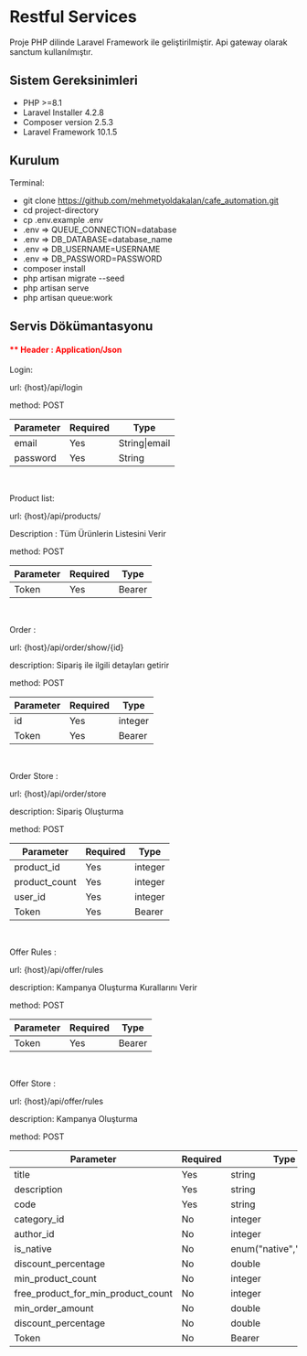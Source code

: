 # Restful Services
Proje PHP dilinde Laravel Framework ile geliştirilmiştir. Api gateway olarak sanctum kullanılmıştır.


## Sistem Gereksinimleri

- PHP >=8.1
- Laravel Installer 4.2.8
- Composer version 2.5.3
- Laravel Framework 10.1.5


## Kurulum

Terminal:
- git clone https://github.com/mehmetyoldakalan/cafe_automation.git
- cd project-directory
- cp .env.example .env
- .env => QUEUE_CONNECTION=database
- .env => DB_DATABASE=database_name
- .env => DB_USERNAME=USERNAME
- .env => DB_PASSWORD=PASSWORD
- composer install
- php artisan migrate --seed
- php artisan serve
- php artisan queue:work

## Servis Dökümantasyonu

<div class="row">
<h4 style="color:red">** Header : Application/Json</h4>
    <div class="col-md-12">
        <div class="nav-tabs-horizontal nav-tabs-inverse">
            <div class="tab-content padding-20">
            <p>Login: </p>
            <p>url: {host}/api/login  </p>
            <p>method: POST </p>
                <div class="tab-pane " id="team-lead" role="tabpanel">
                    <table class="table hrDataTable table-bordered table-hover table-striped" >
                        <thead>
                             <tr>
                                <th>Parameter</th>
                                <th>Required</th>
                                <th>Type</th>
                            </tr>
                        </thead>
                        <tbody>
                            <tr>
                                <td>email</td>
                                <td>Yes</td>
                                <td>String|email</td>
                            </tr>
                            <tr>
                                <td>password</td>
                                <td>Yes</td>
                                <td>String</td>
                            </tr>
                        </tbody>
                    </table>
                </div>
            </div>
        </div>
    </div>
    <br>
    <div class="col-md-12">
        <div class="nav-tabs-horizontal nav-tabs-inverse">
            <div class="tab-content padding-20">
            <p>Product list: </p>
            <p>url: {host}/api/products/  </p>
            <p>Description : Tüm Ürünlerin Listesini Verir</p>
            <p>method: POST </p>
                <div class="tab-pane " id="team-lead" role="tabpanel">
                    <table class="table hrDataTable table-bordered table-hover table-striped" >
                        <thead>
                             <tr>
                                <th>Parameter</th>
                                <th>Required</th>
                                <th>Type</th>
                            </tr>
                        </thead>
                        <tbody>
                            <tr>
                                <td>Token</td>
                                <td>Yes</td>
                                <td>Bearer</td>
                            </tr>
                        </tbody>
                    </table>
                </div>
            </div>
        </div>
    </div>
    <br>
    <div class="col-md-12">
        <div class="nav-tabs-horizontal nav-tabs-inverse">
            <div class="tab-content padding-20">
            <p>Order : </p>
            <p>url: {host}/api/order/show/{id}  </p>
            <p>description: Sipariş ile ilgili detayları getirir  </p>
            <p>method: POST </p>
                <div class="tab-pane " id="team-lead" role="tabpanel">
                    <table class="table hrDataTable table-bordered table-hover table-striped" >
                        <thead>
                             <tr>
                                <th>Parameter</th>
                                <th>Required</th>
                                <th>Type</th>
                            </tr>
                        </thead>
                        <tbody>
                            <tr>
                                <td>id</td>
                                <td>Yes</td>
                                <td>integer</td>
                            </tr>
                             <tr>
                                <td>Token</td>
                                <td>Yes</td>
                                <td>Bearer</td>
                            </tr>
                        </tbody>
                    </table>
                </div>
            </div>
        </div>
    </div>
    <br>
    <div class="col-md-12">
        <div class="nav-tabs-horizontal nav-tabs-inverse">
            <div class="tab-content padding-20">
            <p>Order Store : </p>
            <p>url: {host}/api/order/store  </p>
            <p>description: Sipariş Oluşturma  </p>
            <p>method: POST </p>
                <div class="tab-pane " id="team-lead" role="tabpanel">
                    <table class="table hrDataTable table-bordered table-hover table-striped" >
                        <thead>
                             <tr>
                                <th>Parameter</th>
                                <th>Required</th>
                                <th>Type</th>
                            </tr>
                        </thead>
                        <tbody>
                            <tr>
                                <td>product_id</td>
                                <td>Yes</td>
                                <td>integer</td>
                            </tr>
                            <tr>
                                <td>product_count</td>
                                <td>Yes</td>
                                <td>integer</td>
                            </tr>
                            <tr>
                                <td>user_id</td>
                                <td>Yes</td>
                                <td>integer</td>
                            </tr>
                             <tr>
                                <td>Token</td>
                                <td>Yes</td>
                                <td>Bearer</td>
                            </tr>
                        </tbody>
                    </table>
                </div>
            </div>
        </div>
    </div>
    <br>
    <div class="col-md-12">
            <div class="nav-tabs-horizontal nav-tabs-inverse">
                <div class="tab-content padding-20">
                <p>Offer Rules : </p>
                <p>url: {host}/api/offer/rules  </p>
                <p>description: Kampanya Oluşturma Kurallarını Verir </p>
                <p>method: POST </p>
                    <div class="tab-pane " id="team-lead" role="tabpanel">
                        <table class="table hrDataTable table-bordered table-hover table-striped" >
                            <thead>
                                 <tr>
                                    <th>Parameter</th>
                                    <th>Required</th>
                                    <th>Type</th>
                                </tr>
                            </thead>
                            <tbody>
                                 <tr>
                                    <td>Token</td>
                                    <td>Yes</td>
                                    <td>Bearer</td>
                                </tr>
                            </tbody>
                        </table>
                    </div>
                </div>
            </div>
        </div>
    <br>
    <div class="col-md-12">
            <div class="nav-tabs-horizontal nav-tabs-inverse">
                <div class="tab-content padding-20">
                <p>Offer Store : </p>
                <p>url: {host}/api/offer/rules  </p>
                <p>description: Kampanya Oluşturma </p>
                <p>method: POST </p>
                    <div class="tab-pane " id="team-lead" role="tabpanel">
                        <table class="table hrDataTable table-bordered table-hover table-striped" >
                            <thead>
                                 <tr>
                                    <th>Parameter</th>
                                    <th>Required</th>
                                    <th>Type</th>
                                </tr>
                            </thead>
                            <tbody>
                                 <tr>
                                    <td>title</td>
                                    <td>Yes</td>
                                    <td>string</td>
                                </tr>
                                 <tr>
                                    <td>description</td>
                                    <td>Yes</td>
                                    <td>string</td>
                                </tr>
                                 <tr>
                                    <td>code</td>
                                    <td>Yes</td>
                                    <td>string</td>
                                </tr>
                                 <tr>
                                    <td>category_id</td>
                                    <td>No</td>
                                    <td>integer</td>
                                </tr>
                                 <tr>
                                    <td>author_id</td>
                                    <td>No</td>
                                    <td>integer</td>
                                </tr>
                                 <tr>
                                    <td>is_native</td>
                                    <td>No</td>
                                    <td>enum("native","foreign")</td>
                                </tr>
                                 <tr>
                                    <td>discount_percentage</td>
                                    <td>No</td>
                                    <td>double</td>
                                </tr>
                                 <tr>
                                    <td>min_product_count</td>
                                    <td>No</td>
                                    <td>integer</td>
                                </tr>
                                 <tr>
                                    <td>free_product_for_min_product_count</td>
                                    <td>No</td>
                                    <td>integer</td>
                                </tr>
                                 <tr>
                                    <td>min_order_amount</td>
                                    <td>No</td>
                                    <td>double</td>
                                </tr>
                                 <tr>
                                    <td>discount_percentage</td>
                                    <td>No</td>
                                    <td>double</td>
                                </tr>
                                 <tr>
                                    <td>Token</td>
                                    <td>No</td>
                                    <td>Bearer</td>
                                </tr>
                            </tbody>
                        </table>
                    </div>
                </div>
            </div>
        </div>
</div>
